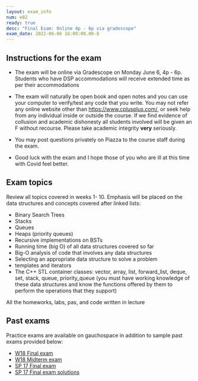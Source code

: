 ```yaml
---
layout: exam_info
num: e02
ready: true
desc: "Final Exam: Online 4p - 6p via gradescope"
exam_date: 2022-06-06 16:00:00.00-8
---
```


## Instructions for the exam

* The exam will be online via Gradescope on Monday June 6, 4p - 6p. Students who have DSP accommodations will receive extended time as per their accommodations

* The exam will naturally be open book and open notes and you can use your computer to verify/test any code that you write. You may not refer any online website other than https://www.cplusplus.com/, or seek help from any individual inside or outside the course. If we find evidence of collusion and academic dishonesty all students involved will be given an F without recourse. Please take academic integrity **very** seriously.

* You may post questions privately on Piazza to the course staff during the exam.

* Good luck with the exam and I hope those of you who are ill at this time with Covid feel better.




## Exam topics

Review all topics covered in weeks 1- 10.
Emphasis will be placed on the data structures and concepts covered after linked lists:
- Binary Search Trees
- Stacks 
- Queues
- Heaps (priority queues)
- Recursive implementations on BSTs
- Running time (big O) of all data structures covered so far
- Big-O analysis of code that involves any data structures
- Selecting an appropriate data structure to solve a problem
- templates and iterators
- The C++ STL container classes: vector, array, list, forward_list, deque, set, stack, queue, priority_queue (you must have working knowledge of these data structures and know the functions offered by them to perform the operations that they support)

All the homeworks, labs, pas, and code written in lecture


## Past exams
Practice exams are available on gauchospace in addition to sample past exams provided below:
* [W18 Final exam](https://docs.google.com/document/d/1WnRMez9RvgAu12A3R5JxqSiWF9SmG5jzKMV2MiKCjXU/edit?usp=sharing)
* [W18 Midterm exam](https://goo.gl/L95NxV)
* [SP 17 Final exam](https://docs.google.com/document/d/1MZFN-3tx3CkxelwDl34Ci6o2QgsVCdZC0XitrTLuG_s/edit?usp=sharing)
* [SP 17 Final exam solutions](https://docs.google.com/document/d/1a8m2St1_WnsSfnhX2Hu2cCdaXSEHF5lBGYFBNBEq6OQ/edit?usp=sharing)